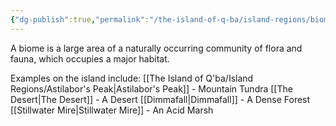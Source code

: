 ```yaml
---
{"dg-publish":true,"permalink":"/the-island-of-q-ba/island-regions/biomes-of-q-ba/biomes/"}
---
```



A biome is a large area of a naturally occurring community of flora and fauna, which occupies a major habitat. 

Examples on the island include:
[[The Island of Q'ba/Island Regions/Astilabor's Peak\|Astilabor's Peak]] - Mountain Tundra
[[The Desert\|The Desert]] - A Desert
[[Dimmafall\|Dimmafall]] - A Dense Forest
[[Stillwater Mire\|Stillwater Mire]] - An Acid Marsh